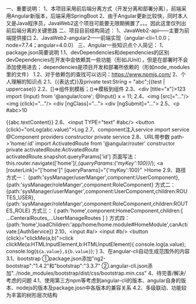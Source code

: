 一、重要说明：
1、本项目采用前后端分离方式（开发分离和部署分离），前端采用Angular新版本，后端采用SpringBoot
2、由于Angular更新比较快，同时本人又是Java程序员，JavaWeb2这个项目可能要无限期搁置了。。。因此这里仅列出前后端分离的关键思路
二、项目目前结构简述：
1、JavaWeb2-api——主要为前端提供接口
2、JavaWeb2-angular2——前端实现（angular-cli=1.0.0；node=7.7.4；angular=4.0.0）
三、Angular一些知识点个人简记：
1、package.json简要说明
1.1、devDependencies和dependencies的区别
devDependencies在开发中会依赖其一些功能（形如JUnit），但是在部署时不会添加使用进去；
dependencies是项目开发和部署所依赖的（形如node_modules里的文件）
1.2、对于依赖包的查找可以访问：https://www.npmjs.com/
2、个人理解的知识点
2.1、{{表达式}}及private test:String = "abc";{{test | uppercase}}
2.2、[]=>组件到模板；()=>模板到组件
2.3、<div [title="x"]>123</div>
import {Input} from '@angular/core';
@Input() x = 11;
2.4、<img [src]="..."/> <img (click)="..."/> <div [ngClass]="..."></div> <div [ngSubmit]="..."></div>
2.5、<p #abc>10</p> <span>{{abc.textContent}}</span>
2.6、<input TYPE="text" #abc/> <button (click)="onLog(abc.value)">Log</button>
2.7、component注入service
import service
@Component providers
constructor private service
2.8、URL带参数
path->'home/:id'
import  ActivatedRoute from '@angular/router'
constructor private activatedRoute:ActivatedRoute
activatedRoute.snapshot.queryParams['id']
页面写法：
this.router.navigate(['home']/*,{queryParams:{'myKey':100}}*/);
<a [routerLink]="['home']" [queryParams]="{'myKey':100}" >Home</a>
2.9、路径
方式一：
{path:'sysManager/userManger',component:UserComponent},
{path:'sysManager/roleManger',component:RoleComponent}
方式二：
{path:'sysManager/userManger',component:UserComponent,children:ROUTES_USER},
{path:'sysManager/roleManger',component:RoleComponent,children:ROUTES_ROLE}
方式三：
{
    path:'home',component:HomeComponent,children:[
        ...CenteralRoutes,...UserManageRoutes
    ]
}
方式四：
{path:'home',loadChildren:'app/home/home.module#HomeModule',canActivate:[AuthService]}
2.10、<input #a/> <input #b/> <button (click)="clickMe(a,b)">click</button>
clickMe(a:HTMLInputElement,b:HTMLInputElement){
    console.log(a.value);
    console.log(`${a.value},${b.value}`);
}
3、在angular-cli自动生成范围外的内容
3.1、bootstrap
①package.json添加"ng2-bootstrap":"1.4.2"和"bootstrap":"3.3.7"
②.angular-cli.json添加"../node_modules/bootstrap/dist/css/bootstrap.min.css"
4、待完善/解决/考虑的问题
4.1、使用第三方npm等考虑到angular-cli的版本、angular自身的版本、nodejs的版本及package.josn中各版本的兼容关系
4.2、多级联动、功能较为丰富的树形层次结构
